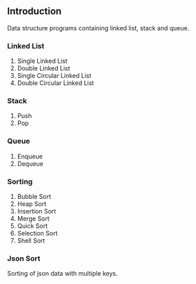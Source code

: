 ## Introduction
Data structure programs containing linked list, stack and queue.

### Linked List
1. Single Linked List
2. Double Linked List
3. Single Circular Linked List
4. Double Circular Linked List

### Stack
1. Push
2. Pop

### Queue
1. Enqueue
2. Dequeue

### Sorting
1. Bubble Sort
2. Heap Sort
3. Insertion Sort
4. Merge Sort
5. Quick Sort
6. Selection Sort
7. Shell Sort

### Json Sort
Sorting of json data with multiple keys.
